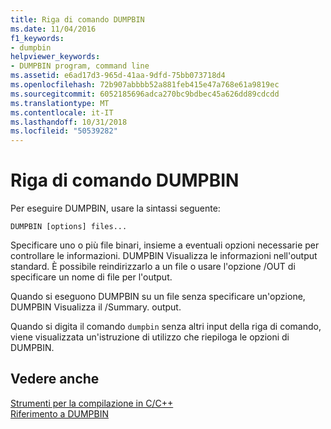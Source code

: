 ```yaml
---
title: Riga di comando DUMPBIN
ms.date: 11/04/2016
f1_keywords:
- dumpbin
helpviewer_keywords:
- DUMPBIN program, command line
ms.assetid: e6ad17d3-965d-41aa-9dfd-75bb073718d4
ms.openlocfilehash: 72b907abbbb52a881feb415e47a768e61a9819ec
ms.sourcegitcommit: 6052185696adca270bc9bdbec45a626dd89cdcdd
ms.translationtype: MT
ms.contentlocale: it-IT
ms.lasthandoff: 10/31/2018
ms.locfileid: "50539282"
---
```

# <a name="dumpbin-command-line"></a>Riga di comando DUMPBIN

Per eseguire DUMPBIN, usare la sintassi seguente:

```
DUMPBIN [options] files...
```

Specificare uno o più file binari, insieme a eventuali opzioni necessarie per controllare le informazioni. DUMPBIN Visualizza le informazioni nell'output standard. È possibile reindirizzarlo a un file o usare l'opzione /OUT di specificare un nome di file per l'output.

Quando si eseguono DUMPBIN su un file senza specificare un'opzione, DUMPBIN Visualizza il /Summary. output.

Quando si digita il comando `dumpbin` senza altri input della riga di comando, viene visualizzata un'istruzione di utilizzo che riepiloga le opzioni di DUMPBIN.

## <a name="see-also"></a>Vedere anche

[Strumenti per la compilazione in C/C++](../../build/reference/c-cpp-build-tools.md)<br/>
[Riferimento a DUMPBIN](../../build/reference/dumpbin-reference.md)